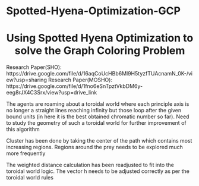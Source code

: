 # Spotted-Hyena-Optimization-GCP
<h1 align="center">Using Spotted Hyena Optimization to solve the Graph Coloring Problem</h1>
Research Paper(SHO): https://drive.google.com/file/d/16aqCoUcHBb6Ml9H5tyzfTUAcnamN_0K-/view?usp=sharing
Research Paper(MOSHO): https://drive.google.com/file/d/1fno6eSnTpztVkbDM6y-eeg8rJX4C3Srx/view?usp=drive_link
<p>The agents are roaming about a toroidal world where each principle axis is no longer a straight lines reaching infinity but those loop after the given bound units (in here it is the best obtained chromatic number so far). Need to study the geometry of such a toroidal world for further improvement of this algorithm</p>
<p>Cluster has been done by taking the center of the path which contains most increasing regions. Regions around the prey needs to be explored much more frequently</p>
<p>The weighted distance calculation has been readjusted to fit into the toroidal world logic. The vector h needs to be adjusted correctly as per the toroidal world rules </p>
